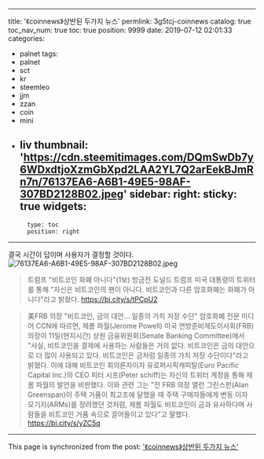 
---
title: '《coinnews》상반된 두가지 뉴스'
permlink: 3g5tcj-coinnews
catalog: true
toc_nav_num: true
toc: true
position: 9999
date: 2019-07-12 02:01:33
categories:
- palnet
tags:
- palnet
- sct
- kr
- steemleo
- jjm
- zzan
- coin
- mini
- liv
thumbnail: 'https://cdn.steemitimages.com/DQmSwDb7y6WDxdtjoXzmGbXpd2LAA2YL7Q2arEekBJmRn7n/76137EA6-A6B1-49E5-98AF-307BD2128B02.jpeg'
sidebar:
    right:
        sticky: true
widgets:
    -
        type: toc
        position: right
---


결국 시간이 답이며 
사용자가 결정할 것이다. 
![76137EA6-A6B1-49E5-98AF-307BD2128B02.jpeg](https://cdn.steemitimages.com/DQmSwDb7y6WDxdtjoXzmGbXpd2LAA2YL7Q2arEekBJmRn7n/76137EA6-A6B1-49E5-98AF-307BD2128B02.jpeg)

>트럼프 "비트코인 화폐 아니다"(1보)
 방금전 도널드 트럼프 미국 대통령이 트위터를 통해 "자신은 비트코인의 팬이 아니다. 비트코인과 다른 암호화폐는 화폐가 아니다"라고 밝혔다. 
https://bi.city/s/tPCpU2


>美FRB 의장 "비트코인, 금의 대안... 일종의 가치 저장 수단"
 암호화폐 전문 미디어 CCN에 따르면, 제롬 파월(Jerome Powell) 미국 연방준비제도이사회(FRB) 의장이 11일(현지시간) 상원 금융위원회(Senate Banking Committee)에서 "사실, 비트코인을 결제에 사용하는 사람들은 거의 없다. 비트코인은 금의 대안으로 더 많이 사용되고 있다. 비트코인은 금처럼 일종의 가치 저장 수단이다"라고 밝혔다. 이에 대해 비트코인 회의론자이자 유로퍼시픽캐피탈(Euro Pacific Capital Inc.)의 CEO 피터 시프(Peter schiff)는 자신의 트위터 계정을 통해 제롬 파월의 발언을 비판했다. 이와 관련 그는 "전 FRB 의장 앨런 그린스펀(Alan Greenspan)이 주택 거품이 최고조에 달했을 때 주택 구매자들에게 변동 이자 모기지(ARMs)를 장려했던 것처럼, 제롬 파월도 비트코인이 금과 유사하다며 사람들을 비트코인 거품 속으로 끌어들이고 있다"고 말했다. 
https://bi.city/s/yZC5q

- - -

This page is synchronized from the post: ['《coinnews》상반된 두가지 뉴스'](https://steemit.com/@kingbit/3g5tcj-coinnews)
